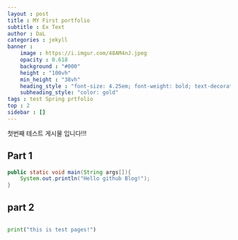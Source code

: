 ```yaml
---
layout : post
title : MY First portfolio
subtitle : Ex Text
author : DaL
categories : jekyll
banner :
    image : https://i.imgur.com/48AM4nJ.jpeg
    opacity : 0.618
    background : "#000"
    height : "100vh"
    min_height : "38vh"
    heading_style : "font-size: 4.25em; font-weight: bold; text-decoration: underline"
    subheading_style: "color: gold"
tags : test Spring prtfolio
top : 2
sidebar : []
---
```


첫번째 테스트 게시물 입니다!!!

## Part 1
```java 
public static void main(String args[]){
    System.out.println("Hello github Blog!");
}
```

## part 2
``` python

print("this is test pages!")
```



